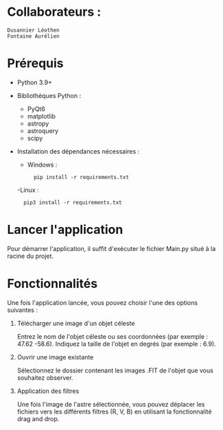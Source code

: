 # Collaborateurs :

    Dusannier Léothen
    Fontaine Aurélien

# Prérequis

- Python 3.9+

- Bibliothèques Python :

    - PyQt6
    - matplotlib
    - astropy
    - astroquery
    - scipy

- Installation des dépendances nécessaires :

    - Windows :

            pip install -r requirements.txt

    -Linux :
    
        pip3 install -r requirements.txt



# Lancer l'application

Pour démarrer l'application, il suffit d'exécuter le fichier Main.py situé à la racine du projet.

# Fonctionnalités

Une fois l'application lancée, vous pouvez choisir l'une des options suivantes :
1. Télécharger une image d'un objet céleste

    Entrez le nom de l'objet céleste ou ses coordonnées (par exemple : 47.62 -58.6).
    Indiquez la taille de l'objet en degrés (par exemple : 6.9).

2. Ouvrir une image existante

    Sélectionnez le dossier contenant les images .FIT de l'objet que vous souhaitez observer.

3. Application des filtres

    Une fois l'image de l'astre sélectionnée, vous pouvez déplacer les fichiers vers les différents filtres (R, V, B) en utilisant la fonctionnalité drag and drop.
